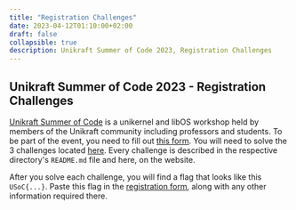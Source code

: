 ```yaml
---
title: "Registration Challenges"
date: 2023-04-12T01:10:00+02:00
draft: false
collapsible: true
description: Unikraft Summer of Code 2023, Registration Challenges
---
```


## Unikraft Summer of Code 2023 - Registration Challenges

[Unikraft Summer of Code](community/hackathons/usoc23/) is a unikernel and libOS workshop held by members of the Unikraft community including professors and students.
To be part of the event, you need to fill out [this form](https://forms.gle/Lz3DqefrnfxWFMCB8).
You will need to solve the 3 challenges located [here](/assets/files/hackathon-registration.zip).
Every challenge is described in the respective directory's `README.md` file and here, on the website.

After you solve each challenge, you will find a flag that looks like this `USoC{...}`.
Paste this flag in the [registration form](https://forms.gle/Lz3DqefrnfxWFMCB8), along with any other information required there.
